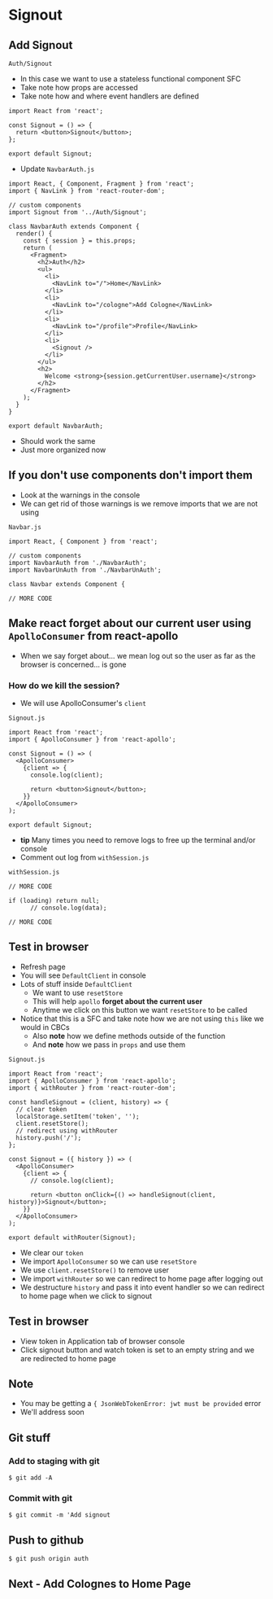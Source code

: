 # Signout
## Add Signout

`Auth/Signout`

* In this case we want to use a stateless functional component SFC
* Take note how props are accessed
* Take note how and where event handlers are defined

```
import React from 'react';

const Signout = () => {
  return <button>Signout</button>;
};

export default Signout;
```

* Update `NavbarAuth.js`

```
import React, { Component, Fragment } from 'react';
import { NavLink } from 'react-router-dom';

// custom components
import Signout from '../Auth/Signout';

class NavbarAuth extends Component {
  render() {
    const { session } = this.props;
    return (
      <Fragment>
        <h2>Auth</h2>
        <ul>
          <li>
            <NavLink to="/">Home</NavLink>
          </li>
          <li>
            <NavLink to="/cologne">Add Cologne</NavLink>
          </li>
          <li>
            <NavLink to="/profile">Profile</NavLink>
          </li>
          <li>
            <Signout />
          </li>
        </ul>
        <h2>
          Welcome <strong>{session.getCurrentUser.username}</strong>
        </h2>
      </Fragment>
    );
  }
}

export default NavbarAuth;
```

* Should work the same
* Just more organized now

## If you don't use components don't import them
* Look at the warnings in the console
* We can get rid of those warnings is we remove imports that we are not using

`Navbar.js`

```
import React, { Component } from 'react';

// custom components
import NavbarAuth from './NavbarAuth';
import NavbarUnAuth from './NavbarUnAuth';

class Navbar extends Component {

// MORE CODE
```

## Make react forget about our current user using `ApolloConsumer` from react-apollo
* When we say forget about... we mean log out so the user as far as the browser is concerned... is gone

### How do we kill the session?
* We will use ApolloConsumer's `client`

`Signout.js`

```
import React from 'react';
import { ApolloConsumer } from 'react-apollo';

const Signout = () => (
  <ApolloConsumer>
    {client => {
      console.log(client);

      return <button>Signout</button>;
    }}
  </ApolloConsumer>
);

export default Signout;
```

* **tip** Many times you need to remove logs to free up the terminal and/or console
* Comment out log from `withSession.js`

`withSession.js`

```
// MORE CODE

if (loading) return null;
      // console.log(data);

// MORE CODE
```

## Test in browser
* Refresh page
* You will see `DefaultClient` in console
* Lots of stuff inside `DefaultClient`
    - We want to use `resetStore`
    - This will help `apollo` **forget about the current user**
    - Anytime we click on this button we want `resetStore` to be called
* Notice that this is a SFC and take note how we are not using `this` like we would in CBCs 
  - Also **note** how we define methods outside of the function
  - And **note** how we pass in `props` and use them

`Signout.js`

```
import React from 'react';
import { ApolloConsumer } from 'react-apollo';
import { withRouter } from 'react-router-dom';

const handleSignout = (client, history) => {
  // clear token
  localStorage.setItem('token', '');
  client.resetStore();
  // redirect using withRouter
  history.push('/');
};

const Signout = ({ history }) => (
  <ApolloConsumer>
    {client => {
      // console.log(client);

      return <button onClick={() => handleSignout(client, history)}>Signout</button>;
    }}
  </ApolloConsumer>
);

export default withRouter(Signout);
```

* We clear our `token`
* We import `ApolloConsumer` so we can use `resetStore`
* We use `client.resetStore()` to remove user
* We import `withRouter` so we can redirect to home page after logging out
* We destructure `history` and pass it into event handler so we can redirect to home page when we click to signout

## Test in browser
* View token in Application tab of browser console
* Click signout button and watch token is set to an empty string and we are redirected to home page

## Note
* You may be getting a `{ JsonWebTokenError: jwt must be provided` error
* We'll address soon

## Git stuff

### Add to staging with git
`$ git add -A`

### Commit with git
`$ git commit -m 'Add signout`

## Push to github
`$ git push origin auth`

## Next - Add Colognes to Home Page
